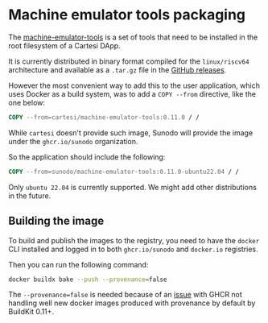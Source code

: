 # Machine emulator tools packaging

The [machine-emulator-tools](https://github.com/cartesi/machine-emulator-tools) is a set of tools that need to be installed in the root filesystem of a Cartesi DApp.

It is currently distributed in binary format compiled for the `linux/riscv64` architecture and available as a `.tar.gz` file in the [GitHub releases](https://github.com/cartesi/machine-emulator-tools/releases).

However the most convenient way to add this to the user application, which uses Docker as a build system, was to add a `COPY --from` directive, like the one below:

```dockerfile
COPY --from=cartesi/machine-emulator-tools:0.11.0 / /
```

While `cartesi` doesn't provide such image, Sunodo will provide the image under the `ghcr.io/sunodo` organization.

So the application should include the following:

```dockerfile
COPY --from=sunodo/machine-emulator-tools:0.11.0-ubuntu22.04 / /
```

Only `ubuntu 22.04` is currently supported. We might add other distributions in the future.

## Building the image

To build and publish the images to the registry, you need to have the `docker` CLI installed and logged in to both `ghcr.io/sunodo` and `docker.io` registries.

Then you can run the following command:

```bash
docker buildx bake --push --provenance=false
```

The `--provenance=false` is needed because of an [issue](https://github.com/docker/buildx/issues/1509#issuecomment-1378454396) with GHCR not handling well new docker images produced with provenance by default by BuildKit 0.11+.
